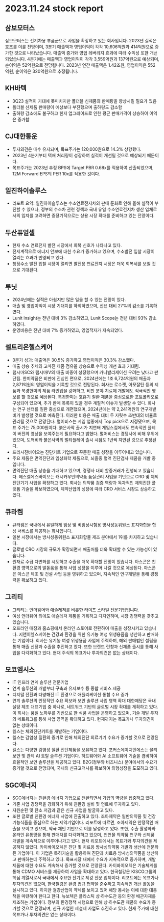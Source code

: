 # 2023.11.24 stock report
## 삼보모터스
삼보모터스는 전기차용 부품군으로 사업을 확장하고 있는 회사입니다. 2023년 실적은 호조를 이룰 전망이며, 3분기 매출액과 영업이익이 각각 10,606억원과 414억원으로 증가한 것으로 나타났습니다. 매출액 증가와 영업 레버리지 효과에 따라 수익성 또한 개선되었습니다. 4분기에는 매출액과 영업이익이 각각 3,559억원과 137억원으로 예상되며, 순이익은 52억원으로 전망됩니다. 2023년 연간 매출액은 1.42조원, 영업이익은 552억원, 순이익은 320억원으로 추정됩니다.
## KH바텍
- 3Q23 실적이 기대에 못미치지만 폴더블 신제품의 판매량을 향상시킬 필요가 있음
- 폴더블 신제품 판매량이 예상보다 부진했으며 출하량도 감소함
- 출하량 감소에도 불구하고 힌지 업그레이드로 인한 평균 판매가격이 상승하여 이익은 증가함
## CJ대한통운
- 투자의견은 매수 유지되며, 목표주가는 120,000원으로 14.3% 상향했다.
- 2023년 4분기부터 택배 처리량이 성장하여 실적이 개선될 것으로 예상되기 때문이다.
- 목표주가는 2023년 추정 BPS에 Target PBR 0.68x를 적용하여 산출되었으며, 12M Forward EPS의 PER 10x를 적용한 것이다.
## 일진하이솔루스
- 리포트 요약: 일진하이솔루스는 수소연료전지차의 판매 둔화로 인해 올해 실적이 부진할 수 있으나, 정부의 수소차 관련 정책과 국내 유일 수소연료전지차 생산 업체로서의 입지를 고려하면 중장기적으로는 상용 시장 확대를 준비하고 있는 전망이다.
## 두산퓨얼셀
- 현재 수소 연료전지 발전 시장에서 회복 신호가 나타나고 있다.
- 전세계적으로 에너지 안보에 대한 수요가 증가하고 있으며, 수소발전 입찰 시장이 열리는 효과가 반영되고 있다.
- 청정수소 발전 입찰 시장이 열리면 발전용 연료전지 시장은 더욱 회복세를 보일 것으로 기대된다.
## 루닛
- 2024년에는 실적은 아쉽지만 많은 일을 할 수 있는 전망이 있다.
- 매출 및 영업이익이 시장 기대치를 하회하였으며, 전년 대비 27%의 감소를 기록하였다.
- Lunit Insight는 전년 대비 3% 감소하였고, Lunit Scope는 전년 대비 93% 감소하였다.
- 운영비용은 전년 대비 7% 증가하였고, 영업적자가 지속되었다.
## 셀트리온헬스케어
- 3분기 성과: 매출액은 30.5% 증가하고 영업이익은 30.3% 감소했다.
- 매출 상승 추세와 고마진 제품 점유율 상승으로 수익성 개선 효과 기대됨.
- 램시마SC와 램시마IV의 매출 비중이 성장했으며 카니발리제이션 우려는 낮다고 판단됨.
한미약품은 비만에 진심인 편으로, 2024년에는 1조 6,724억원의 매출과 2,871억원의 영업이익을 기록할 것으로 전망된다. 회사는 로수젯, 아모잘탄 등의 제품과 북경한미의 제품 라인업을 강화하고, 비만 분야 치료제 개발에도 적극적인 행보를 할 것으로 예상된다. 북경한미는 호흡기 질환 제품을 중심으로한 포트폴리오로 구성되어 있으며, 추가 판매 목록이 있을 경우 계절적 이슈가 발생할 수 있다. 회사는 연구 센터를 질환 중심으로 개편했으며, 2024년에는 약 2,241억원의 연구개발비가 발생할 것으로 예측된다. 이러한 비용은 매출 대비 두 자릿수 초반대의 비율로 관리될 것으로 전망된다.
펄어비스는 게임 업종에서 Top pick으로 지정됐으며, 목표 주가는 75,000원이다. 붉은사막 출시가 지연돼 게임스컴에서도 연속적인 플레이 버전의 영상을 보여주는게 필요하다고 밝혔다. 펄어비스는 경쟁사에 비해 우위에 있으며, 도깨비와 붉은사막의 멀티플레이 출시 시점도 1년씩 지연된 것으로 추정된다.
- 프리시젼바이오는 진단키트 기업으로 꾸준한 매출 성장을 이루어내고 있습니다.
- 주요 제품은 면역진단과 임상화학 제품으로, 뇌졸중 혈액 진단검사 제품을 개발 중입니다.
- 면역진단 매출 상승을 기대하고 있으며, 경쟁사 대비 할증거래가 진행되고 있습니다.
에스엘에스바이오는 캐시카우인의약품 품질관리 사업을 기반으로 CRO 및 체외진단기기 사업을 확장하고 있다. 회사는 의약품 검증 역량과 독자적인 체외진단 플랫폼 기술을 확보하였으며, 제약산업의 성장에 따라 CRO 서비스 시장도 상승하고 있다.
## 큐라켐
- 큐라켐은 국내에서 유일하게 임상 및 비임상시험용 방사성동위원소 표지화합물 합성 서비스를 제공하는 회사입니다.
- 일본 시장에서는 방사성동위원소 표지화합물 제조 분야에서 1위를 차지하고 있습니다.
- 글로벌 CRO 시장의 규모가 확장되면서 매출처를 더욱 확대할 수 있는 가능성이 있습니다.
- 원재료 수급 다변화를 시도하고 수출을 더욱 확대할 전망이 있습니다.
아스콘은 친환경 영역으로의 발돋움을 통해 사업 성장을 이루어 나갈 것으로 예상된다. 아스콘은 아스콘 제조 및 건설 사업 등을 영위하고 있으며, 지속적인 연구개발을 통해 경쟁력을 확보하고 있다.
## 그리티
- 그리티는 언더웨어와 애슬레저를 비롯한 라이프 스타일 전문기업입니다.
- 여성 언더웨어 외에도 애슬레저 제품을 기획하고 디자인하며, 시장 경쟁력을 갖추고 있습니다.
- 오프라인 매장과 홈쇼핑에서 온라인 스토어로 전환하여 매출을 성장시키고 있습니다.
지앤이헬스케어는 건강과 환경을 위한 유기농 여성 위생용품을 생산하고 판매하는 기업이다. 회사는 유기농 여성 위생용품 사업에 주력하며, 해외 판매법인 설립을 통해 매출 신장과 수출을 추진하고 있다. 또한 브랜드 런칭과 신제품 출시를 통해 사업을 다각화하고 있다. 현재 주식의 목표가나 투자의견은 없는 상태이다.
## 모코엠시스
- IT 인프라 연계 솔루션 전문기업
- 연계 솔루션의 개발부터 구축과 유지보수 등 종합 서비스 제공
- 디지털 전환과 다양해진 IT 환경으로 애플리케이션 통합 수요 증가
- 연계 솔루션의 안정적인 수요 확보와 보안 솔루션 사업 영역 확대
대한제당은 국내 설탕 제조 대표기업 중 하나로, 네트워크 기반의 글로벌 시장 확대를 계획하고 있다. 이 회사는 품질 노하우를 기반으로 한 식품 사업을 운영하고 있으며, 기술 개발 투자와 네트워크를 통해 사업 영역을 확대하고 있다. 현재까지는 목표가나 투자의견이 없는 상태이다.
- 켈스는 체외진단키트를 개발하는 기업이다.
- 켈스는 감염성 질환의 증가로 인해 체외진단 의료기기 수요가 증가할 것으로 전망된다.
- 켈스는 다양한 감염성 질환 진단제품을 보유하고 있다.
포커스에이치엔에스는 물리보안 및 관제 AI 토탈 솔루션 기업이다. 하드웨어와 AI 소프트웨어 기술을 겸비하여 효율적인 보안 솔루션을 제공하고 있다. B2G(정부와 비즈니스) 분야에서의 수요가 증가할 것으로 전망되며, 국내외 신규고객사를 확보하여 외형성장을 도모하고 있다.
## SGC에너지
- SGC에너지는 친환경 에너지 기업으로 전환되면서 기업의 역량을 집중하고 있다.
- 기존 사업 경쟁력을 강화하기 위해 친환경 설비 및 연료에 투자하고 있다.
- 자원순환 및 탄소 저감과 같은 신규 사업을 발굴하고 있다.
- 또한 글로벌 친환경 에너지 사업에 진출하고 있다.
조아제약은 일반의약품 및 건강기능식품을 중심으로 하는 제약기업이다. 리포트에 따르면, 조아제약은 안정적인 매출을 보이고 있으며, 약국 체인 기반으로 이를 달성하고 있다. 또한, 수출 활성화와 온라인 유통망을 통해 판매처를 다각화하고 있으며, 천연물 의약품 연구와 신제품 개발을 계속적으로 이루어나가고 있다. 현재 리포트에서는 목표가와 투자의견을 제공하지 않았다.
카이바이오텍은 진단 및 치료용 방사성의약품 개발과 생산에 전문화된 기업이다. 이 기업은 특허기술을 활용하여 진단과 치료용 방사성의약품을 생산하고 판매하는데 주력하고 있다. 목표시장 내에서 수요가 지속적으로 증가하며, 개발 제품에 대한 수요도 계속해서 증가할 것으로 전망된다. 카이바이오텍은 기술체계를 통해 CDMO 서비스를 제공하여 사업을 확대하고 있다.
한국철강은 KISCO그룹의 핵심 계열사로서 국내에서 주요한 전기로 제강 전문 업체이다. 리포트에는 목표가나 투자의견은 없으며, 한국철강은 환경 법규 협약을 준수하고 지속적인 개선 활동을 실시하고 있다. 하지만 철강산업이 약세를 보이고 있어 해당 동사는 이에 대한 대응책을 마련해야 한다고 한다.
뉴보텍은 플라스틱 상·하수도관 등의 환경 배관자재를 제조하는 기업이다. 정부의 환경정책 시행으로 인해 상·하수도관 제품의 수요가 증가할 것으로 전망되며, 신규 사업인 제설제 사업도 추진하고 있다. 현재 주가에 대한 목표가나 투자의견은 없는 상태이다.